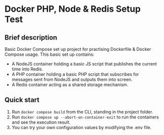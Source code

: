 # Docker PHP, Node & Redis Setup Test

## Brief description
Basic Docker Compose set up project for practising Dockerfile & Docker Compose usage. This basic set up contains:
- A NodeJS container holding a basic JS script that publishes the current time into Redis.
- A PHP container holding a basic PHP script that subscribes for messages sent from NodeJS and outputs them into screen.
- A Redis container acting as a shared storage mechanism.

## Quick start
1. Run `docker compose build` from the CLI, standing in the project folder.
2. Run `docker compose up --abort-on-container-exit` to run the containers and see the execution result.
3. You can try your own configuration values by modifying the .env file.